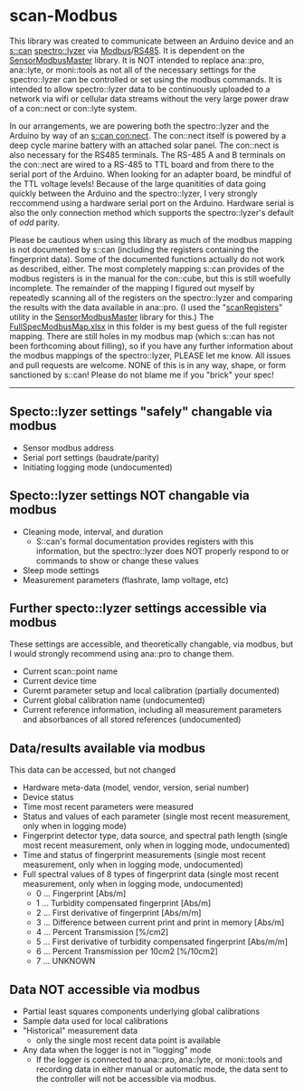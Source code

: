 # scan-Modbus
This library was created to communicate between an Arduino device and an [s::can](https://www.s-can.at/en/) [spectro::lyzer](https://www.s-can.at/en/products/spectrometer-probes) via [Modbus](https://en.wikipedia.org/wiki/Modbus)/[RS485](https://en.wikipedia.org/wiki/RS-485).  It is dependent on the [SensorModbusMaster](https://github.com/EnviroDIY/SensorModbusMaster) library.  It is NOT intended to replace ana::pro, ana::lyte, or moni::tools as not all of the necessary settings for the spectro::lyzer can be controlled or set using the modbus commands.  It is intended to allow spectro::lyzer data to be continuously uploaded to a network via wifi or cellular data streams without the very large power draw of a con::nect or con::lyte system.

In our arrangements, we are powering both the spectro::lyzer and the Arduino by way of an [s::can con:nect](http://www.s-can.at/en/products/terminals-software#).  The con::nect itself is powered by a deep cycle marine battery with an attached solar panel.  The con::nect is also necessary for the RS485 terminals.  The RS-485 A and B terminals on the con::nect are wired to a RS-485 to TTL board and from there to the serial port of the Arduino.  When looking for an adapter board, be mindful of the TTL voltage levels!  Because of the large quanitities of data going quickly between the Arduino and the spectro::lyzer, I very strongly reccommend using a hardware serial port on the Arduino.  Hardware serial is also the only connection method which supports the spectro::lyzer's default of _odd_ parity.

Please be cautious when using this library as much of the modbus mapping is not documented by s::can (including the registers containing the fingerprint data).  Some of the documented functions actually do not work as described, either.  The most completely mapping s::can provides of the modbus registers is in the manual for the con::cube, but this is still woefully incomplete.  The remainder of the mapping I figured out myself by repeatedly scanning all of the registers on the spectro::lyzer and comparing the results with the data available in ana::pro.  (I used the "[scanRegisters](https://github.com/EnviroDIY/SensorModbusMaster/blob/master/utils/scanRegisters/scanRegisters.ino)" utility in the [SensorModbusMaster](https://github.com/EnviroDIY/SensorModbusMaster) library for this.)  The [FullSpecModbusMap.xlsx](https://github.com/StroudCenter/S-CAN-Modbus/blob/master/FullSpecModbusMap.xlsx) in this folder is my best guess of the full register mapping.  There are still holes in my modbus map (which s::can has not been forthcoming about filling), so if you have any further information about the modbus mappings of the spectro::lyzer, PLEASE let me know.  All issues and pull requests are welcome.  NONE of this is in any way, shape, or form sanctioned by s::can!  Please do not blame me if you "brick" your spec!
_______

## Specto::lyzer settings "safely" changable via modbus
- Sensor modbus address
- Serial port settings (baudrate/parity)
- Initiating logging mode (undocumented)

## Specto::lyzer settings NOT changable via modbus
- Cleaning mode, interval, and duration
    - S::can's formal documentation provides registers with this information, but the spectro::lyzer does NOT properly respond to or commands to show or change these values
- Sleep mode settings
- Measurement parameters (flashrate, lamp voltage, etc)

## Further specto::lyzer settings accessible via modbus
These settings are accessible, and theoretically changable, via modbus, but I would strongly recommend using ana::pro to change them.
- Current scan::point name
- Current device time
- Curernt parameter setup and local calibration (partially documented)
- Current global calibration name (undocumented)
- Current reference information, including all measurement parameters and absorbances of all stored references (undocumented)

## Data/results available via modbus
This data can be accessed, but not changed
- Hardware meta-data (model, vendor, version, serial number)
- Device status
- Time most recent parameters were measured
- Status and values of each parameter (single most recent measurement, only when in logging mode)
- Fingerprint detector type, data source, and spectral path length (single most recent measurement, only when in logging mode, undocumented)
- Time and status of fingerprint measurements (single most recent measurement, only when in logging mode, undocumented)
- Full spectral values of 8 types of fingerprint data  (single most recent measurement, only when in logging mode, undocumented)
    - 0 … Fingerprint [Abs/m]
    - 1 … Turbidity compensated fingerprint [Abs/m]
    - 2 … First derivative of fingerprint [Abs/m/m]
    - 3 … Difference between current print and print in memory [Abs/m]
    - 4 … Percent Transmission [%/cm2]
    - 5 … First derivative of turbidity compensated fingerprint  [Abs/m/m]
    - 6 … Percent Transmission per 10cm2  [%/10cm2]
    - 7 … UNKNOWN

## Data NOT accessible via modbus
- Partial least squares components underlying global calibrations
- Sample data used for local calibrations
- "Historical" measurement data
    - only the single most recent data point is available
- Any data when the logger is not in "logging" mode
    - If the logger is connected to ana::pro, ana::lyte, or moni::tools and recording data in either manual or automatic mode, the data sent to the controller will not be accessible via modbus.
